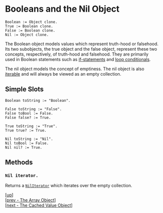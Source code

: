 
# Booleans and the Nil Object

    Boolean := Object clone.
    True := Boolean clone.
    False := Boolean clone.
    Nil := Object clone.

The Boolean object models values which represent truth-hood or
falsehood. Its two subobjects, the true object and the false object,
represent these two concepts, respectively, of truth-hood and
falsehood. They are primarily used in Boolean statements such
as [if-statements](global.md#global-if-obj-then-block1-else-block2)
and [loop conditionals](global.md#global-while-cond-do-block).

The nil object models the concept of emptiness. The nil object is
also [iterable](iterator.md) and will always be viewed as an empty
collection.

## Simple Slots

    Boolean toString := "Boolean".

    False toString := "False".
    False toBool := False.
    False false? := True.

    True toString := "True".
    True true? := True.

    Nil toString := "Nil".
    Nil toBool := False.
    Nil nil? := True.

## Methods

### `Nil iterator.`

Returns a [`NilIterator`](iterator.md#niliterator) which iterates over
the empty collection.

[[up](.)]
<br/>[[prev - The Array Object](array.md)]
<br/>[[next - The Cached Value Object](cached.md)]
